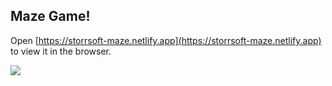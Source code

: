 ## Maze Game!
Open [https://storrsoft-maze.netlify.app](https://storrsoft-maze.netlify.app) to view it in the browser.

![](https://imgur.com/dRWzhJE.gif)
